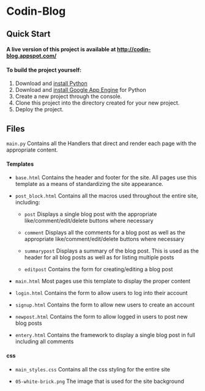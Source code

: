 # Codin-Blog

## Quick Start
#### A live version of this project is available at http://codin-blog.appspot.com/

#### To build the project yourself:

1. Download and [install Python](https://www.python.org/downloads/)
2. Download and [install Google App Engine](https://cloud.google.com/appengine/downloads#Google_App_Engine_SDK_for_Python) for Python
3. Create a new project through the console.
4. Clone this project into the directory created for your new project.
5. Deploy the project.

## Files

`main.py` Contains all the Handlers that direct and render each page with the appropriate content.

#### Templates

+ `base.html` Contains the header and footer for the site.  All pages use this template as a means of standardizing the site appearance. 

+ `post_block.html` Contains all the macros used throughout the entire site, including:

	+ `post` Displays a single blog post with the appropriate like/comment/edit/delete buttons where necessary

	+ `comment` Displays all the comments for a blog post as well as the appropriate like/comment/edit/delete buttons where necessary

	+ `summarypost` Displays a summary of the blog post.  This is used as the header for all blog posts as well as for listing multiple posts

	+ `editpost` Contains the form for creating/editing a blog post

+ `main.html` Most pages use this template to display the proper content

+ `login.html` Contains the form to allow users to log into their account

+ `signup.html` Contains the form to allow new users to create an account

+ `newpost.html` Contains the form to allow logged in users to post new blog posts

+ `entery.html` Contains the framework to display a single blog post in full including all comments

#### css

+ `main_styles.css` Contains all the css styling for the entire site

+ `05-white-brick.png` The image that is used for the site background
